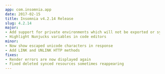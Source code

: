```yaml
---
app: com.insomnia.app
date: 2017-02-15
title: Insomnia v4.2.14 Release
slug: 4.2.14
major:
- Add support for private environments which will not be exported or synced
- Highlight Nunjucks variables in code editors
minor:
- Now show escaped unicode characters in response
- Add LINK and UNLINK HTTP methods
fixes:
- Render errors are now displayed again
- Fixed deleted synced resources sometimes reappearing
---
```

